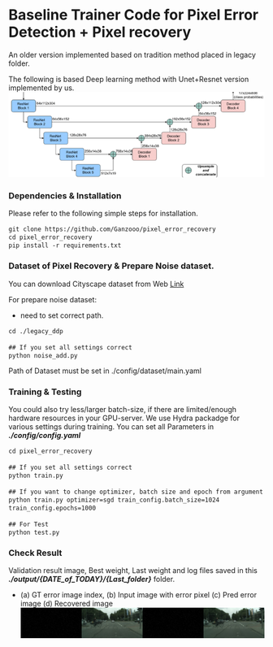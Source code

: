 # Baseline Trainer Code for Pixel Error Detection + Pixel recovery
An older version implemented based on tradition method placed in legacy folder.

The following is based Deep learning method with Unet+Resnet version implemented by us.
![alt text](https://github.com/Ganzooo/pixel_error_recovery/blob/main/data/unet_resnet_architecture.png)

### Dependencies & Installation

Please refer to the following simple steps for installation.

```
git clone https://github.com/Ganzooo/pixel_error_recovery
cd pixel_error_recovery
pip install -r requirements.txt
```
### Dataset of Pixel Recovery & Prepare Noise dataset.

You can download Cityscape dataset from Web [Link](https://www.cityscapes-dataset.com/login/)

For prepare noise dataset:
 - need to set correct path.
```
cd ./legacy_ddp

## If you set all settings correct
python noise_add.py
```


Path of Dataset must be set in ./config/dataset/main.yaml


### Training & Testing
You could also try less/larger batch-size, if there are limited/enough hardware resources in your GPU-server.
We use Hydra packadge for various settings during training. 
You can set all Parameters in ***./config/config.yaml***
```
cd pixel_error_recovery

## If you set all settings correct
python train.py

## If you want to change optimizer, batch size and epoch from argument
python train.py optimizer=sgd train_config.batch_size=1024 train_config.epochs=1000

## For Test
python test.py
```

### Check Result
Validation result image, Best weight, Last weight and log files saved in this ***./output/{DATE_of_TODAY}/{Last_folder}*** folder.

- (a) GT error image index,           (b) Input image with error pixel          (c) Pred error image            (d) Recovered image
![alt text](https://github.com/Ganzooo/pixel_error_recovery/blob/main/data/result_img_gt_pred.jpg)